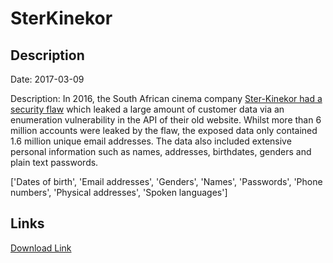 # SterKinekor

## Description

Date: 2017-03-09

Description:
In 2016, the South African cinema company <a href="http://blog.roguecode.co.za/sterkinekor-vulnerability-download-millions-accounts" target="_blank" rel="noopener">Ster-Kinekor had a security flaw</a> which leaked a large amount of customer data via an enumeration vulnerability in the API of their old website. Whilst more than 6 million accounts were leaked by the flaw, the exposed data only contained 1.6 million unique email addresses. The data also included extensive personal information such as names, addresses, birthdates, genders and plain text passwords.


['Dates of birth', 'Email addresses', 'Genders', 'Names', 'Passwords', 'Phone numbers', 'Physical addresses', 'Spoken languages']

## Links

[Download Link](https://link-to.net/1229997/247.26552075061048/dynamic/?r=c3RlcmtpbmVrb3IuY28uemE=)